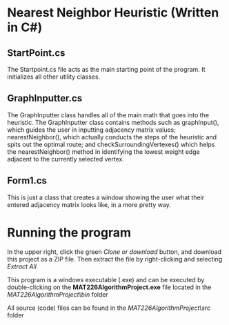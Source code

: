 # Nearest Neighbor Heuristic (Written in C#)

## StartPoint.cs

The Startpoint.cs file acts as the main starting point of the program. It initializes all other utility classes.

## GraphInputter.cs

The GraphInputter class handles all of the main math that goes into the heuristic. The GraphInputter class contains methods
such as graphInput(), which guides the user in inputting adjacency matrix values; nearestNeighbor(), which actually conducts the steps of the heuristic
and spits out the optimal route; and checkSurroundingVertexes() which helps the nearestNeighbor() method in identifying the lowest weight edge adjacent to the currently
selected vertex.

## Form1.cs

This is just a class that creates a window showing the user what their entered adjacency matrix looks like, in a more pretty way.

# Running the program

In the upper right, click the green _Clone or download_ button, and download this project as a ZIP file. Then extract the file by right-clicking and selecting _Extract All_

This program is a windows executable (.exe) and can be executed by double-clicking on the **MAT226AlgorithmProject.exe** file located in the
_MAT226AlgorithmProject\bin_ folder

All source (code) files can be found in the _MAT226AlgorithmProject\src_ folder
